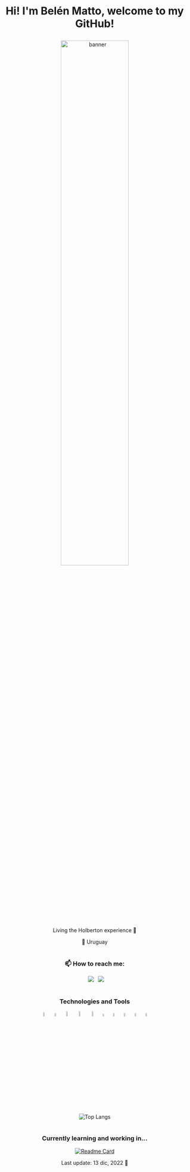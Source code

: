 # <p align="center"> Hi! I'm Belén Matto, welcome to my GitHub! </p>
<div align="center">
  <img src="https://s4.gifyu.com/images/ezgif.com-gif-maker-1ea1138c4981c4875.gif" alt="banner" width=60% heigth=60%></img></a></div>

<br>
<p align="center">  Living the Holberton experience 🤠 </p>
<p align="center"> 📍 Uruguay </p>

#

<h3 align="center"> 📫 How to reach me: </h3>

<div align="center">
  
&ensp;[<img src="https://img.shields.io/badge/linkedin-%230077B5.svg?style=for-the-badge&logo=linkedin&logoColor=white" />](https://www.linkedin.com/in/mattobelen/)
&ensp;[<img src="https://img.shields.io/badge/Gmail-D14836?style=for-the-badge&logo=gmail&logoColor=white" />](mailto:mattobelen@gmail.com)
  
</div>

#

### <p align="center"> **Technologies and Tools** </p>
<div align="center">
  <a  href="https://www.python.org/"><img src="https://cdn4.iconfinder.com/data/icons/logos-and-brands/512/267_Python_logo-512.png" alt="Python" width=5.5%></img></a>
  <a  href="https://www.cprogramming.com/"><img src="https://upload.wikimedia.org/wikipedia/commons/thumb/1/18/C_Programming_Language.svg/1200px-C_Programming_Language.svg.png" alt="C Language logo" width=5% heigth=5%></img></a>
  <a  href="https://www.mysql.com/"><img src="https://www.todopostgresql.com/wp-content/uploads/2021/04/mysql2.png" alt="MySQL" width=6%></img></a>
  <a  href="https://flask.palletsprojects.com/en/2.2.x/"><img src="https://docs.zeet.co/assets/images/flask-a3319b33492c2abbf2abfc0403064405.png" alt="Flask" width=6%></img></a>
  <img src="https://upload.wikimedia.org/wikipedia/commons/thumb/6/61/HTML5_logo_and_wordmark.svg/512px-HTML5_logo_and_wordmark.svg.png?20170517184425" alt="HTML5 logo" width=6% heigth=6%></img>
  <img src="https://upload.wikimedia.org/wikipedia/commons/thumb/d/d5/CSS3_logo_and_wordmark.svg/1200px-CSS3_logo_and_wordmark.svg.png" alt="CSS3 logo" width=4.3% heigth=4.3%></img>
  <a  href="https://www.gnu.org/software/bash/"><img src="https://upload.wikimedia.org/wikipedia/commons/thumb/4/4b/Bash_Logo_Colored.svg/1200px-Bash_Logo_Colored.svg.png" alt="BASH logo" width=5% heigth=5%></img></a>
  <a  href="https://www.rstudio.com/"><img src="https://www.fileeagle.com/data/2021/05/RStudio.png" alt="R Studio logo" width=5% heigth=5%></img></a>
  <a  href="https://git-scm.com/"><img src="https://i.pinimg.com/originals/01/e5/00/01e500fca29c045d432b64f285f9c229.png" alt="Git logo" width=5% heigth=5%></img></a>
  <a  href="https://github.com/"><img src="https://cdn-icons-png.flaticon.com/512/919/919847.png" alt="GitHub logo" width=5% heigth=5%></img></a>
</div>

#

<div align="center">
  
![Top Langs](https://github-readme-stats.vercel.app/api/top-langs/?username=mattowsh&layout=compact&theme=dark)

</div>

#

<div align="center">

<h3 align="center"> Currently learning and working in... </h3>
  
[![Readme Card](https://github-readme-stats.vercel.app/api/pin/?username=mattowsh&repo=javascript-web_scraping&theme=dark)](https://github.com/mattowsh/javascript-web_scraping)
  
  Last update: 13 dic, 2022 🚀

</div>

<!-- To crop a gif: https://ezgif.com/ -->
<!-- To upload a gif: https://gifyu.com/ -->
